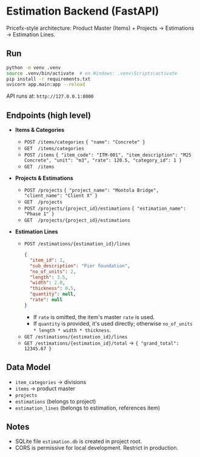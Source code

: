 # Estimation Backend (FastAPI)

Pricefx-style architecture: Product Master (Items) + Projects → Estimations → Estimation Lines.

## Run

```bash
python -m venv .venv
source .venv/bin/activate  # on Windows: .venv\Scripts\activate
pip install -r requirements.txt
uvicorn app.main:app --reload
```

API runs at: `http://127.0.0.1:8000`

## Endpoints (high level)

- **Items & Categories**
  - `POST /items/categories` `{ "name": "Concrete" }`
  - `GET  /items/categories`
  - `POST /items` `{ "item_code": "ITM-001", "item_description": "M25 Concrete", "unit": "m3", "rate": 120.5, "category_id": 1 }`
  - `GET  /items`

- **Projects & Estimations**
  - `POST /projects` `{ "project_name": "Montola Bridge", "client_name": "Client X" }`
  - `GET  /projects`
  - `POST /projects/{project_id}/estimations` `{ "estimation_name": "Phase 1" }`
  - `GET  /projects/{project_id}/estimations`

- **Estimation Lines**
  - `POST /estimations/{estimation_id}/lines`
    ```json
    {
      "item_id": 1,
      "sub_description": "Pier foundation",
      "no_of_units": 2,
      "length": 3.5,
      "width": 2.0,
      "thickness": 0.5,
      "quantity": null,
      "rate": null
    }
    ```
    - If `rate` is omitted, the item's master `rate` is used.
    - If `quantity` is provided, it's used directly; otherwise `no_of_units * length * width * thickness`.
  - `GET /estimations/{estimation_id}/lines`
  - `GET /estimations/{estimation_id}/total` → `{ "grand_total": 12345.67 }`

## Data Model

- `item_categories` → divisions
- `items` → product master
- `projects`
- `estimations` (belongs to project)
- `estimation_lines` (belongs to estimation, references item)

## Notes
- SQLite file `estimation.db` is created in project root.
- CORS is permissive for local development. Restrict in production.
